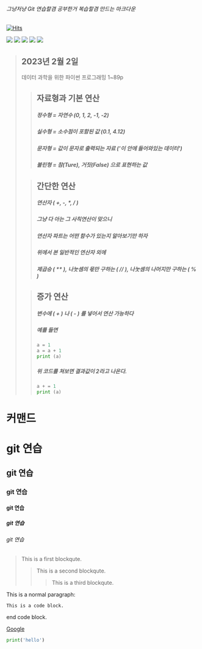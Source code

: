 
###### 그냥저냥 Git 연습할겸 공부한거 복습할겸 만드는 마크다운

[![Hits](https://hits.seeyoufarm.com/api/count/incr/badge.svg?url=https%3A%2F%2Fgithub.com%2FSHINSUNGH%2FPython_for_study&count_bg=%23255694&title_bg=%23555555&icon=python.svg&icon_color=%23479768&title=Welcome_for_students&edge_flat=false)](https://hits.seeyoufarm.com)





<img src="https://img.shields.io/badge/PyTorch-EE4C2C?style=for-the-badge&logo=PyTorch&logoColor=white">       <img src="https://img.shields.io/badge/Python-3776AB?style=for-the-badge&logo=Python&logoColor=white">       <img src="https://img.shields.io/badge/mysql-4479A1?style=for-the-badge&logo=mysql&logoColor=white">       <img src="https://img.shields.io/badge/github-181717?style=for-the-badge&logo=github&logoColor=white">       <img src="https://img.shields.io/badge/git-F05032?style=for-the-badge&logo=git&logoColor=white">


>
>## 2023년 2월 2일
>
> 데이터 과학을 위한 파이썬 프로그래밍 1~89p
>
>   > ## 자료형과 기본 연산
>   >
>   > ##### 정수형 = 자연수 (0, 1, 2, -1, -2)
>   > 
>   > ##### 실수형 = 소수점이 포함된 값 (0.1, 4.12)
>   >  
>   > ##### 문자형 = 값이 문자로 출력되는 자료 ('이 안에 들어와있는 데이터')
>   > 
>   > ##### 불린형 = 참(Ture), 거짓(False) 으로 표현하는 값
> 
>
>
>   > ## 간단한 연산
>   >
>   > ##### 연산자 ( +, -, *, / ) 
>   >
>   > ##### 그냥 다 아는 그 사칙연산이 맞으니
>   > ##### 연산자 파트는 어떤 함수가 있는지 알아보기만 하자
>   > 
>   > ##### 위에서 본 일반적인 연산자 외에
>   >
>   > ##### 제곱승 ( ** ), 나눗셈의 몫만 구하는 ( // ), 나눗셈의 나머지만 구하는 ( % )
>   
>
>
>   > ## 증가 연산
>   >
>   > ##### 변수에 ( + ) 나 ( - ) 를 넣어서 연산 가능하다
>   >
>   > ##### 예를 들면
>   >
>   >```python
>   >a = 1
>   >a = a + 1
>   >print (a)
>   >```
>   >
>   > ##### 위 코드를 쳐보면 결과값이 2라고 나온다.
>   >
>   >```python
>   >a + = 1
>   >print (a)    
>   >```



# 커맨드
# git 연습
## git 연습
### git 연습
#### git 연습
##### git 연습
###### git 연습

> This is a first blockqute.
>	> This is a second blockqute.
>	>	> This is a third blockqute.

This is a normal paragraph:

    This is a code block.
    
end code block.

[Google](https://www.naver.com, "google link")

```python
print('hello')
```